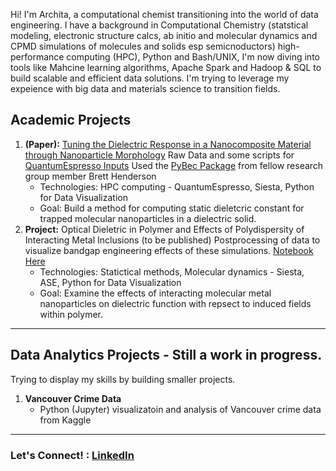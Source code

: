 Hi! I'm Archita, a computational chemist transitioning into the world of data engineering. I have a background in Computational Chemistry (statstical modeling, electronic structure calcs, ab initio and molecular dynamics and CPMD  simulations of molecules and solids esp semicnoductors)  high-performance computing (HPC), Python and Bash/UNIX, I'm now diving into tools like Mahcine learning algorithms, Apache Spark and Hadoop & SQL to build scalable and efficient data solutions. I'm trying to leverage my expeience with big data and materials science to transition fields.

## Academic Projects
1. **(Paper):** [Tuning the Dielectric Response in a Nanocomposite Material through Nanoparticle Morphology](https://doi.org/10.1039/D1RA07472E)
   Raw Data and some scripts for [QuantumEspresso Inputs](https://github.com/Paci-Group/Dielectric-Nanocomposite-QE) 
   Used the [PyBec Package](https://github.com/brettrhenderson/pybec) from fellow research group member Brett Henderson
   - Technologies: HPC computing - QuantumEspresso, Siesta, Python for Data Visualization
   - Goal: Build a method for computing static dieletcric constant for trapped molecular nanoparticles in a dielectric solid.
3. **Project:** Optical Dieletric in Polymer and Effects of Polydispersity of Interacting Metal Inclusions (to be published)
   Postprocessing of data to visualize bandgap engineering effects of these simulations. [Notebook Here](https://github.com/aadluri/PostProc_MaterialsModeling)
   - Technologies: Statictical methods, Molecular dynamics - Siesta, ASE, Python for Data Visualization
   - Goal: Examine the effects of interacting molecular metal nanoparticles on dielectric function with repsect to induced fields within polymer.
---
## Data Analytics Projects - Still a work in progress. 
Trying to display my skills by building smaller projects. 
1. **Vancouver Crime Data**
   - Python (Jupyter) visualizatoin and analysis of Vancouver crime data from Kaggle
---

### Let's Connect! : [LinkedIn]([https://linkedin.com/in/your-profile](https://www.linkedin.com/in/archita-adluri/))

<!--
**aadluri/aadluri** is a ✨ _special_ ✨ repository because its `README.md` (this file) appears on your GitHub profile.

Here are some ideas to get you started:

- 🔭 I’m currently working on ...
- 🌱 I’m currently learning ...
- 👯 I’m looking to collaborate on ...
- 🤔 I’m looking for help with ...
- 💬 Ask me about ...
- 📫 How to reach me: ...
- 😄 Pronouns: ...
- ⚡ Fun fact: ...
-->

